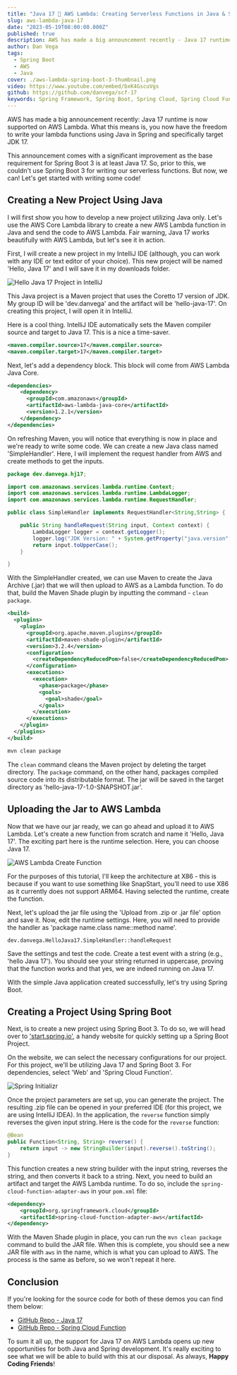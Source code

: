 ```yaml
---
title: "Java 17 🤝 AWS Lambda: Creating Serverless Functions in Java & Spring with Java 17"
slug: aws-lambda-java-17
date: "2023-05-19T08:00:00.000Z"
published: true
description: AWS has made a big announcement recently - Java 17 runtime is now supported on AWS Lambda. What this means is, you now have the freedom to write your lambda functions using Java in Spring and specifically target JDK 17.
author: Dan Vega
tags:
  - Spring Boot
  - AWS
  - Java
cover: ./aws-lambda-spring-boot-3-thumbnail.png
video: https://www.youtube.com/embed/bxK4GscuVgs
github: https://github.com/danvega/scf-17
keywords: Spring Framework, Spring Boot, Spring Cloud, Spring Cloud Function, Spring AWS, AWS Lambda, Java, Java 17
---
```


AWS has made a big announcement recently: Java 17 runtime is now supported on AWS Lambda. What this means is, you now have the freedom to write your lambda functions using Java in Spring and specifically target JDK 17.

This announcement comes with a significant improvement as the base requirement for Spring Boot 3 is at least Java 17. So, prior to this, we couldn't use Spring Boot 3 for writing our serverless functions. But now, we can! Let's get started with writing some code!

## Creating a New Project Using Java

I will first show you how to develop a new project utilizing Java only. Let's use the AWS Core Lambda library to create a new AWS Lambda function in Java and send the code to AWS Lambda. Fair warning, Java 17 works beautifully with AWS Lambda, but let's see it in action.

First, I will create a new project in my IntelliJ IDE (although, you can work with any IDE or text editor of your choice). This new project will be named 'Hello, Java 17' and I will save it in my downloads folder.

![Hello Java 17 Project in IntelliJ](/images/blog/2023/05/19/hello-java-17-pom.png)

This Java project is a Maven project that uses the Coretto 17 version of JDK. My group ID will be 'dev.danvega' and the artifact will be 'hello-java-17'. On creating this project, I will open it in IntelliJ.

Here is a cool thing. IntelliJ IDE automatically sets the Maven compiler source and target to Java 17. This is a nice a time-saver.

```xml
<maven.compiler.source>17</maven.compiler.source>
<maven.compiler.target>17</maven.compiler.target>
```

Next, let's add a dependency block. This block will come from AWS Lambda Java Core.

```xml
<dependencies>
    <dependency>
      <groupId>com.amazonaws</groupId>
      <artifactId>aws-lambda-java-core</artifactId>
      <version>1.2.1</version>
    </dependency>
</dependencies>
```

On refreshing Maven, you will notice that everything is now in place and we're ready to write some code. We can create a new Java class named 'SimpleHandler'. Here, I will implement the request handler from AWS and create methods to get the inputs.

```java
package dev.danvega.hj17;

import com.amazonaws.services.lambda.runtime.Context;
import com.amazonaws.services.lambda.runtime.LambdaLogger;
import com.amazonaws.services.lambda.runtime.RequestHandler;

public class SimpleHandler implements RequestHandler<String,String> {

    public String handleRequest(String input, Context context) {
        LambdaLogger logger = context.getLogger();
        logger.log("JDK Version: " + System.getProperty("java.version"));
        return input.toUpperCase();
    }

}
```

With the SimpleHandler created, we can use Maven to create the Java Archive (.jar) that we will then upload to AWS as a Lambda function. To do that, build the Maven Shade plugin by inputting the command - `clean package`.

```xml
<build>
  <plugins>
    <plugin>
      <groupId>org.apache.maven.plugins</groupId>
      <artifactId>maven-shade-plugin</artifactId>
      <version>3.2.4</version>
      <configuration>
        <createDependencyReducedPom>false</createDependencyReducedPom>
      </configuration>
      <executions>
        <execution>
          <phase>package</phase>
          <goals>
            <goal>shade</goal>
          </goals>
        </execution>
      </executions>
    </plugin>
  </plugins>
</build>
```

```bash
mvn clean package
```

The `clean` command cleans the Maven project by deleting the target directory. The `package` command, on the other hand, packages compiled source code into its distributable format. The jar will be saved in the target directory as 'hello-java-17-1.0-SNAPSHOT.jar'.

## Uploading the Jar to AWS Lambda

Now that we have our jar ready, we can go ahead and upload it to AWS Lambda. Let's create a new function from scratch and name it 'Hello, Java 17'. The exciting part here is the runtime selection. Here, you can choose Java 17.

![AWS Lambda Create Function](/images/blog/2023/05/19/aws-create-function.png)

For the purposes of this tutorial, I'll keep the architecture at X86 - this is because if you want to use something like SnapStart, you’ll need to use X86 as it currently does not support ARM64. Having selected the runtime, create the function.

Next, let's upload the jar file using the 'Upload from .zip or .jar file' option and save it. Now, edit the runtime settings. Here, you will need to provide the handler as 'package name.class name::method name'.

```
dev.danvega.HelloJava17.SimpleHandler::handleRequest
```

Save the settings and test the code. Create a test event with a string (e.g., 'hello Java 17'). You should see your string returned in uppercase, proving that the function works and that yes, we are indeed running on Java 17.

With the simple Java application created successfully, let's try using Spring Boot.

## Creating a Project Using Spring Boot

Next, is to create a new project using Spring Boot 3. To do so, we will head over to ['start.spring.io'](https://start.spring.io/), a handy website for quickly setting up a Spring Boot Project.

On the website, we can select the necessary configurations for our project. For this project, we'll be utilizing Java 17 and Spring Boot 3. For dependencies, select 'Web' and 'Spring Cloud Function'.

![Spring Initializr](/images/blog/2023/05/19/scf-spring-init.png)

Once the project parameters are set up, you can generate the project. The resulting .zip file can be opened in your preferred IDE (for this project, we are using IntelliJ IDEA). In the application, the `reverse` function simply reverses the given input string. Here is the code for the `reverse` function:

```java
@Bean
public Function<String, String> reverse() {
    return input -> new StringBuilder(input).reverse().toString();
}
```

This function creates a new string builder with the input string, reverses the string, and then converts it back to a string. Next, you need to build an artifact and target the AWS Lambda runtime. To do so, include the `spring-cloud-function-adapter-aws` in your `pom.xml` file:

```xml
<dependency>
    <groupId>org.springframework.cloud</groupId>
    <artifactId>spring-cloud-function-adapter-aws</artifactId>
</dependency>
```

With the Maven Shade plugin in place, you can run the `mvn clean package` command to build the JAR file. When this is complete, you should see a new JAR file with `aws` in the name, which is what you can upload to AWS. The process is the same as before, so we won't repeat it here.

## Conclusion

If you're looking for the source code for both of these demos you can find them below:

- [GitHub Repo - Java 17]( https://github.com/danvega/hello-java-17)
- [GitHub Repo - Spring Cloud Function](https://github.com/danvega/scf-17)

To sum it all up, the support for Java 17 on AWS Lambda opens up new opportunities for both Java and Spring development. It's really exciting to see what we will be able to build with this at our disposal. As always, **Happy Coding Friends**!
